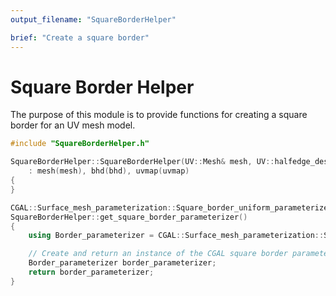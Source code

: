 ```yaml
---
output_filename: "SquareBorderHelper"

brief: "Create a square border"
---
```


# Square Border Helper

The purpose of this module is to provide functions for creating a square border for an UV mesh model.

```cpp
#include "SquareBorderHelper.h"

SquareBorderHelper::SquareBorderHelper(UV::Mesh& mesh, UV::halfedge_descriptor bhd, _3D::UV_pmap& uvmap)
    : mesh(mesh), bhd(bhd), uvmap(uvmap)
{
}

CGAL::Surface_mesh_parameterization::Square_border_uniform_parameterizer_3<UV::Mesh>
SquareBorderHelper::get_square_border_parameterizer()
{
    using Border_parameterizer = CGAL::Surface_mesh_parameterization::Square_border_uniform_parameterizer_3<UV::Mesh>;

    // Create and return an instance of the CGAL square border parameterizer
    Border_parameterizer border_parameterizer;
    return border_parameterizer;
}
```
